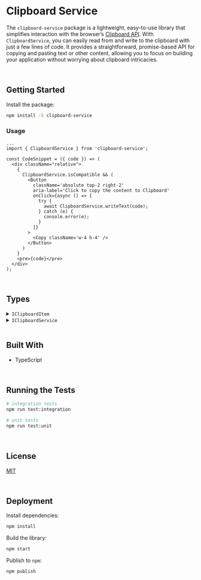 # Clipboard Service

The `clipboard-service` package is a lightweight, easy-to-use library that simplifies interaction with the browser’s [Clipboard API](https://developer.mozilla.org/en-US/docs/Web/API/Clipboard_API). With `ClipboardService`, you can easily read from and write to the clipboard with just a few lines of code. It provides a straightforward, promise-based API for copying and pasting text or other content, allowing you to focus on building your application without worrying about clipboard intricacies.


</br>

## Getting Started

Install the package:
```bash
npm install -S clipboard-service
```

### Usage

```tsx
...
import { ClipboardService } from 'clipboard-service';

const CodeSnippet = ({ code }) => (
  <div className="relative">
    {
      ClipboardService.isCompatible && (
        <Button
          className='absolute top-2 right-2'
          aria-label='Click to copy the content to Clipboard'
          onClick={async () => {
            try {
              await ClipboardService.writeText(code);
            } catch (e) {
              console.error(e);
            }
          }}
        >
          <Copy className='w-4 h-4' />
        </Button>
      )
    }
    <pre>{code}</pre>
  </div>
);
```





<br/>

## Types

<details>
  <summary><code>IClipboardItem</code></summary>
  
  Represents an item that can be copied to or read from the clipboard. For more information, visit: [ClipboardItem](https://developer.mozilla.org/en-US/docs/Web/API/ClipboardItem).

  ```typescript
  type IClipboardItem = ClipboardItem;
  ```
</details>

<details>
  <summary><code>IClipboardService</code></summary>
    

  Object in charge of interacting with the Clipboard API.

  ```typescript
  type IClipboardService = {
    // properties
    isSupported: boolean;

    // actions
    write: (data: IClipboardItem[]) => Promise<void>;
    writeText: (data: string) => Promise<void>;
    read: () => Promise<IClipboardItem[]>;
    readText: () => Promise<string>;
  };
  ```
</details>





<br/>

## Built With

- TypeScript




<br/>

## Running the Tests

```bash
# integration tests
npm run test:integration

# unit tests
npm run test:unit
```





<br/>

## License

[MIT](https://choosealicense.com/licenses/mit/)





<br/>

## Deployment

Install dependencies:
```bash
npm install
```


Build the library:
```bash
npm start
```


Publish to `npm`:
```bash
npm publish
```
